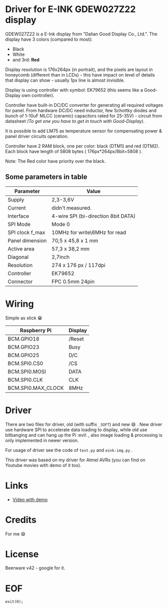 # Driver for E-INK GDEW027Z22 display
GDEW027Z22 is a E-Ink display from "Dalian Good Display Co., Ltd.". The display have 3 colors (compared to most):

* Black
* White
* and 3rd: **Red**

Display resolution is 176x264px (in portrait), and the pixels are layout in honeycomb (different than in LCDs) - this have impact on level of details that display can show - usually 1px line is almost invisible.

Display is using controller with symbol: EK79652 (this seems like a Good-Display own controller).

Controller have built-in DC/DC converter for generating all required voltages for panel. From hardware DC/DC need inductor, few Schottky diodes and bunch of 1-10uF MLCC (ceramic) capacitors rated for 25-35V) - circuit from datasheet *(To get one you have to get in touch with Good-Display)*.

It is possible to add LM75 as temperature sensor for compensating power & panel driver circuits operation.

Controller have 2 RAM block, one per color: black (DTM1) and red (DTM2). 
Each block have length of 5808 bytes ( 176px*264px/8bit=5808 ).

Note: The Red color have priority over the black.

## Some parameters in table

Parameter|Value
-|-
Supply|2,3-3,6V
Current|didn't measured.
Interface|4-wire SPI (bi-direction 8bit DATA)
SPI Mode|Mode 0
SPI clock f_max|10MHz for write\6MHz for read
Panel dimension|70,5 x 45,8 x 1 mm
Active area|57,3 x 38,2 mm
Diagonal|2,7inch
Resolution|274 x 176 px / 117dpi
Controller|EK79652
Connector|FPC 0.5mm 24pin

# Wiring

Simple as stick :grin:

Raspberry Pi|Display
------------|-------
BCM.GPIO18 |/Reset
BCM.GPIO23|Busy
BCM.GPIO25|D/C
BCM.SPI0.CS0|/CS
BCM.SPI0.MOSI|DATA
BCM.SPI0.CLK|CLK
BCM.SPI0.MAX_CLOCK|8MHz

# Driver
There are two files for driver, old (with suffix ```_SOFT```) and new :smile: . New driver use hardware SPI to accelerate data loading to display, while old use bitbanging and can hang up the Pi :evil: , also image loading & processing is only implemented in newer version.

For usage of driver see the code of ```test.py``` and ```eink-img.py``` .

This driver was based on my driver for Atmel AVRs (you can find on Youtube movies with demo of it too).

# Links
* [Video with demo](https://youtu.be/Kffm1Wp5UVM)

# Credits
For me :smile:

# License
Beerware v42 - google for it.

# EOF
```exit(0);```